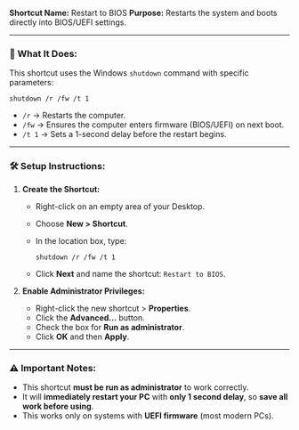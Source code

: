 **Shortcut Name:** Restart to BIOS
**Purpose:** Restarts the system and boots directly into BIOS/UEFI settings.

---

### 📌 What It Does:

This shortcut uses the Windows `shutdown` command with specific parameters:

```
shutdown /r /fw /t 1
```

* `/r` → Restarts the computer.
* `/fw` → Ensures the computer enters firmware (BIOS/UEFI) on next boot.
* `/t 1` → Sets a 1-second delay before the restart begins. 

---

### 🛠️ Setup Instructions:

1. **Create the Shortcut:**

   * Right-click on an empty area of your Desktop.
   * Choose **New > Shortcut**.
   * In the location box, type:

     ```
     shutdown /r /fw /t 1
     ```
   * Click **Next** and name the shortcut: `Restart to BIOS`.

2. **Enable Administrator Privileges:**

   * Right-click the new shortcut > **Properties**.
   * Click the **Advanced…** button.
   * Check the box for **Run as administrator**.
   * Click **OK** and then **Apply**.

---

### ⚠️ Important Notes:

* This shortcut **must be run as administrator** to work correctly.
* It will **immediately restart your PC** with **only 1 second delay**, so **save all work before using**.
* This works only on systems with **UEFI firmware** (most modern PCs).
